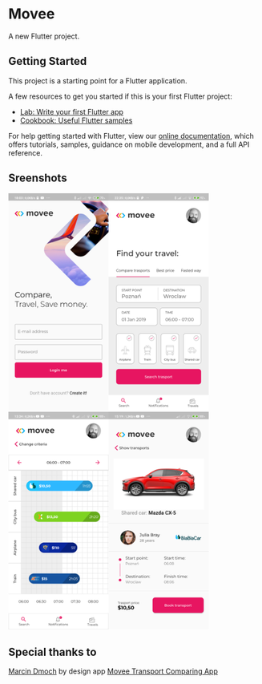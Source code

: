 # Movee

A new Flutter project.

## Getting Started

This project is a starting point for a Flutter application.

A few resources to get you started if this is your first Flutter project:

- [Lab: Write your first Flutter app](https://flutter.dev/docs/get-started/codelab)
- [Cookbook: Useful Flutter samples](https://flutter.dev/docs/cookbook)

For help getting started with Flutter, view our
[online documentation](https://flutter.dev/docs), which offers tutorials,
samples, guidance on mobile development, and a full API reference.

## Sreenshots

<img src='flutter_01.png' width = 200><img src='flutter_02.png' width = 200>
<img src='flutter_03.png' width = 200><img src='flutter_04.png' width = 200>

## Special thanks to

[Marcin Dmoch](https://www.uplabs.com/users/mdmoch/) by design app [Movee Transport Comparing App](https://www.uplabs.com/posts/movee-transport-comparing-app)
